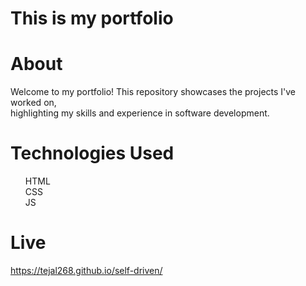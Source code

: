 # This is my portfolio

# About 
Welcome to my portfolio! This repository showcases the projects I've worked on,<br> highlighting my skills and experience in software development.

# Technologies Used
<ul>
  HTML <br>
  CSS <br>
  JS <br>
</ul>

# Live 
 https://tejal268.github.io/self-driven/
